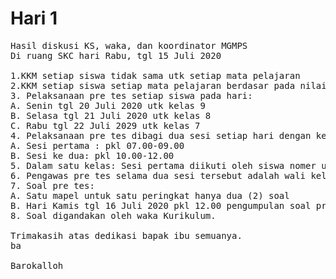 # Hari 1
<pre>
Hasil diskusi KS, waka, dan koordinator MGMPS
Di ruang SKC hari Rabu, tgl 15 Juli 2020

1.KKM setiap siswa tidak sama utk setiap mata pelajaran
2.KKM setiap siswa setiap mata pelajaran berdasar pada nilai pre tes
3. Pelaksanaan pre tes setiap siswa pada hari:
A. Senin tgl 20 Juli 2020 utk kelas 9
B. Selasa tgl 21 Juli 2020 utk kelas 8
C. Rabu tgl 22 Juli 2029 utk kelas 7
4. Pelaksanaan pre tes dibagi dua sesi setiap hari dengan kesepakatan:
A. Sesi pertama : pkl 07.00-09.00
B. Sesi ke dua: pkl 10.00-12.00
5. Dalam satu kelas: Sesi pertama diikuti oleh siswa nomer urut daftar siswa 1-18. Sesi ke dua diikuti oleh siswa nomer urut daftar siswa 19-terakhir.
6. Pengawas pre tes selama dua sesi tersebut adalah wali kelas. 
7. Soal pre tes:
A. Satu mapel untuk satu peringkat hanya dua (2) soal
B. Hari Kamis tgl 16 Juli 2020 pkl 12.00 pengumpulan soal pre tes TERAKHIR dalam bentuk SOFT FILE dan print out kepada Bu Sri Handajani. 
8. Soal digandakan oleh waka Kurikulum. 

Trimakasih atas dedikasi bapak ibu semuanya. 
ba

Barokalloh 
</pre>